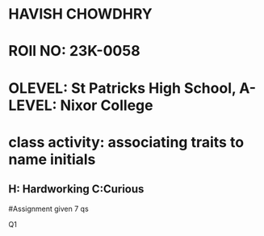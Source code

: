 # HAVISH CHOWDHRY
# ROll NO: 23K-0058
# OLEVEL: St Patricks High School, A-LEVEL: Nixor College
# class activity: associating traits to name initials
## H: Hardworking C:Curious

#Assignment given 7 qs

Q1
